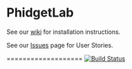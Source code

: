 # PhidgetLab

See our [wiki](https://github.com/HPI-SWA-Teaching/PhidgetLab/wiki) for installation instructions.

See our [Issues](https://github.com/sleighsoft/SWT15-Project-07/issues) page for User Stories.

===================
[![Build Status](https://travis-ci.org/sleighsoft/SWT15-Project-07.svg?branch=master)](https://travis-ci.org/sleighsoft/SWT15-Project-07)
